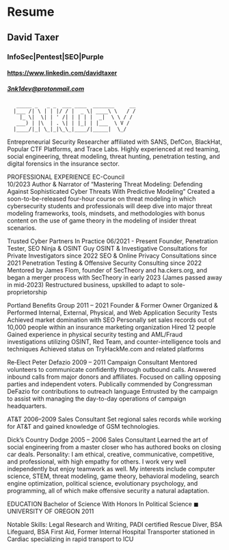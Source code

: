 # Resume
## David Taxer
### InfoSec|Pentest|SEO|Purple
#### https://www.linkedin.com/davidtaxer
##### 3nk1dev@protonmail.com
```                                          
   _____ _   _ _  ___ ____  _______     __
  |___ /| \ | | |/ / |  _ \| ____\ \   / /
    |_ \|  \| | ' /| | | | |  _|  \ \ / / 
   ___) | |\  | . \| | |_| | |___  \ V /  
  |____/|_| \_|_|\_\_|____/|_____|  \_/   
```                                       

Entrepreneurial Security Researcher affiliated with SANS, DefCon, BlackHat, Popular CTF Platforms, and Trace Labs. Highly experienced at red teaming, social engineering, threat modeling, threat hunting, penetration testing, and digital forensics in the insurance sector. 


PROFESSIONAL EXPERIENCE 
EC-Council  
10/2023 
Author & Narrator of “Mastering Threat Modeling: Defending Against Sophisticated Cyber Threats With Predictive Modeling”
Created a soon-to-be-released four-hour course on threat modeling in which cybersecurity students and professionals will deep dive into major threat modeling frameworks, tools, mindsets, and methodologies with bonus content on the use of game theory in the modeling of insider threat scenarios.

Trusted Cyber Partners In Practice  06/2021 - Present Founder, Penetration Tester, SEO Ninja & OSINT Guy
OSINT & Investigative Consultations for Private Investigators since 2022
SEO & Online Privacy Consultations since 2021
Penetration Testing & Offensive Security Consulting since 2022
Mentored by James Flom, founder of SecTheory and ha.ckers.org, and began a merger process with SecTheory in early 2023 (James passed away in mid-2023)
Restructured business, upskilled to adapt to sole-proprietorship

Portland Benefits Group 2011 – 2021 Founder & Former Owner 
Organized & Performed Internal, External, Physical, and Web Application Security Tests
Achieved market domination with SEO 
Personally set sales records out of 10,000 people within an insurance marketing organization
Hired 12 people
Gained experience in physical security testing and AML/Fraud investigations utilizing OSINT, Red Team, and counter-intelligence tools and techniques
Achieved status on TryHackMe.com and related platforms

Re‐Elect Peter Defazio 2009 – 2011 Campaign Consultant 
Mentored volunteers to communicate confidently through outbound calls. 
Answered inbound calls from major donors and affiliates. 
Focused on calling opposing parties and independent voters. 
Publically commended by Congressman DeFazio for contributions to outreach language 
Entrusted by the campaign to assist with managing the day-to-day operations of campaign headquarters.

AT&T 2006–2009 Sales Consultant
Set regional sales records while working for AT&T and gained knowledge of GSM technologies.

Dick’s Country Dodge 2005 – 2006 Sales Consultant
Learned the art of social engineering from a master closer who has authored books on closing car deals.
Personality: I am ethical, creative, communicative, competitive, and professional, with high empathy for others. I work very well independently but enjoy teamwork as well. My interests include computer science, STEM, threat modeling, game theory, behavioral modeling, search engine optimization, political science, evolutionary psychology, and programming, all of which make offensive security a natural adaptation.

EDUCATION 
Bachelor of Science With Honors In Political Science ◼ UNIVERSITY OF OREGON 2011 

Notable Skills: Legal Research and Writing, PADI certified Rescue Diver, BSA Lifeguard, BSA First Aid, Former Internal Hospital Transporter stationed in Cardiac specializing in rapid transport to ICU




